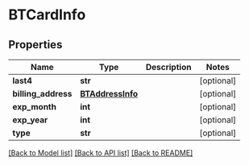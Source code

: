 # BTCardInfo

## Properties
Name | Type | Description | Notes
------------ | ------------- | ------------- | -------------
**last4** | **str** |  | [optional] 
**billing_address** | [**BTAddressInfo**](BTAddressInfo.md) |  | [optional] 
**exp_month** | **int** |  | [optional] 
**exp_year** | **int** |  | [optional] 
**type** | **str** |  | [optional] 

[[Back to Model list]](../README.md#documentation-for-models) [[Back to API list]](../README.md#documentation-for-api-endpoints) [[Back to README]](../README.md)


